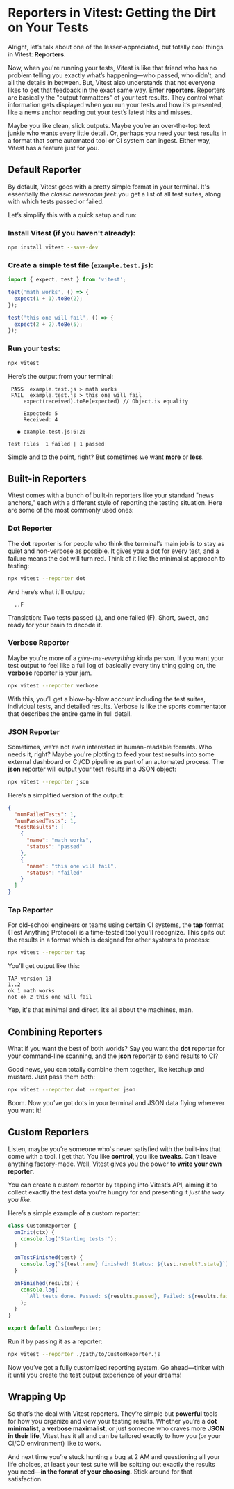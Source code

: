# Reporters in Vitest: Getting the Dirt on Your Tests

Alright, let’s talk about one of the lesser-appreciated, but totally cool things in Vitest: **Reporters**.

Now, when you're running your tests, Vitest is like that friend who has no problem telling you exactly what’s happening—who passed, who didn’t, and all the details in between. But, Vitest also understands that not everyone likes to get that feedback in the exact same way. Enter **reporters**. Reporters are basically the "output formatters" of your test results. They control what information gets displayed when you run your tests and how it’s presented, like a news anchor reading out your test’s latest hits and misses.

Maybe you like clean, slick outputs. Maybe you’re an over-the-top text junkie who wants every little detail. Or, perhaps you need your test results in a format that some automated tool or CI system can ingest. Either way, Vitest has a feature just for you.

## Default Reporter

By default, Vitest goes with a pretty simple format in your terminal. It's essentially the _classic newsroom feel_: you get a list of all test suites, along with which tests passed or failed.

Let’s simplify this with a quick setup and run:

### Install Vitest (if you haven't already):

```bash
npm install vitest --save-dev
```

### Create a simple test file (`example.test.js`):

```js
import { expect, test } from 'vitest';

test('math works', () => {
  expect(1 + 1).toBe(2);
});

test('this one will fail', () => {
  expect(2 + 2).toBe(5);
});
```

### Run your tests:

```bash
npx vitest
```

Here’s the output from your terminal:

```
 PASS  example.test.js > math works
 FAIL  example.test.js > this one will fail
     expect(received).toBe(expected) // Object.is equality

     Expected: 5
     Received: 4

   ● example.test.js:6:20

Test Files  1 failed | 1 passed
```

Simple and to the point, right? But sometimes we want **more** or **less**.

## Built-in Reporters

Vitest comes with a bunch of built-in reporters like your standard "news anchors," each with a different style of reporting the testing situation. Here are some of the most commonly used ones:

### Dot Reporter

The **dot** reporter is for people who think the terminal’s main job is to stay as quiet and non-verbose as possible. It gives you a dot for every test, and a failure means the dot will turn red. Think of it like the minimalist approach to testing:

```bash
npx vitest --reporter dot
```

And here’s what it'll output:

```
  ..F
```

Translation: Two tests passed (.), and one failed (F). Short, sweet, and ready for your brain to decode it.

### Verbose Reporter

Maybe you're more of a _give-me-everything_ kinda person. If you want your test output to feel like a full log of basically every tiny thing going on, the **verbose** reporter is your jam.

```bash
npx vitest --reporter verbose
```

With this, you’ll get a blow-by-blow account including the test suites, individual tests, and detailed results. Verbose is like the sports commentator that describes the entire game in full detail.

### JSON Reporter

Sometimes, we’re not even interested in human-readable formats. Who needs it, right? Maybe you're plotting to feed your test results into some external dashboard or CI/CD pipeline as part of an automated process. The **json** reporter will output your test results in a JSON object:

```bash
npx vitest --reporter json
```

Here’s a simplified version of the output:

```json
{
  "numFailedTests": 1,
  "numPassedTests": 1,
  "testResults": [
    {
      "name": "math works",
      "status": "passed"
    },
    {
      "name": "this one will fail",
      "status": "failed"
    }
  ]
}
```

### Tap Reporter

For old-school engineers or teams using certain CI systems, the **tap** format (Test Anything Protocol) is a time-tested tool you'll recognize. This spits out the results in a format which is designed for other systems to process:

```bash
npx vitest --reporter tap
```

You’ll get output like this:

```
TAP version 13
1..2
ok 1 math works
not ok 2 this one will fail
```

Yep, it's that minimal and direct. It’s all about the machines, man.

## Combining Reporters

What if you want the best of both worlds? Say you want the **dot** reporter for your command-line scanning, and the **json** reporter to send results to CI?

Good news, you can totally combine them together, like ketchup and mustard. Just pass them both:

```bash
npx vitest --reporter dot --reporter json
```

Boom. Now you’ve got dots in your terminal and JSON data flying wherever you want it!

## Custom Reporters

Listen, maybe you’re someone who's never satisfied with the built-ins that come with a tool. I get that. You like **control**, you like **tweaks**. Can’t leave anything factory-made. Well, Vitest gives you the power to **write your own reporter**.

You can create a custom reporter by tapping into Vitest’s API, aiming it to collect exactly the test data you’re hungry for and presenting it _just the way you like_.

Here’s a simple example of a custom reporter:

```js
class CustomReporter {
  onInit(ctx) {
    console.log('Starting tests!');
  }

  onTestFinished(test) {
    console.log(`${test.name} finished! Status: ${test.result?.state}`);
  }

  onFinished(results) {
    console.log(
      `All tests done. Passed: ${results.passed}, Failed: ${results.failed}`,
    );
  }
}

export default CustomReporter;
```

Run it by passing it as a reporter:

```bash
npx vitest --reporter ./path/to/CustomReporter.js
```

Now you’ve got a fully customized reporting system. Go ahead—tinker with it until you create the test output experience of your dreams!

## Wrapping Up

So that’s the deal with Vitest reporters. They’re simple but **powerful** tools for how you organize and view your testing results. Whether you’re a **dot minimalist**, a **verbose maximalist**, or just someone who craves more **JSON in their life**, Vitest has it all and can be tailored exactly to how you (or your CI/CD environment) like to work.

And next time you’re stuck hunting a bug at 2 AM and questioning all your life choices, at least your test suite will be spitting out exactly the results you need—**in the format of your choosing.** Stick around for that satisfaction.
